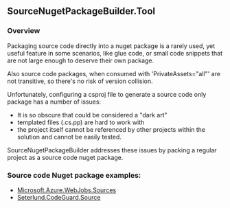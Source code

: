 ## SourceNugetPackageBuilder.Tool

### Overview

Packaging source code directly into a nuget package is a rarely used, yet useful feature in some scenarios,
like glue code, or small code snippets that are not large enough to deserve their own package.

Also source code packages, when consumed with 'PrivateAssets="all"' are not transitive, so there's no risk of version collision.

Unfortunately, configuring a csproj file to generate a source code only package has a number of issues:
- It is so obscure that could be considered a "dark art"
- templated files (.cs.pp) are hard to work with
- the project itself cannot be referenced by other projects within the solution and cannot be easily tested.


SourceNugetPackageBuilder addresses these issues by packing a regular project as a source code nuget package.



### Source code Nuget package examples:

- [Microsoft.Azure.WebJobs.Sources](https://www.nuget.org/packages/Microsoft.Azure.WebJobs.Sources)
- [Seterlund.CodeGuard.Source](https://www.nuget.org/packages/Seterlund.CodeGuard.Source)